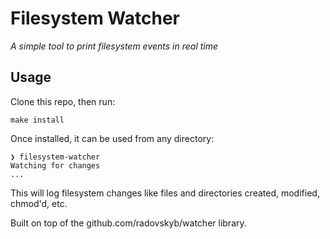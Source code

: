 # Filesystem Watcher

_A simple tool to print filesystem events in real time_

## Usage

Clone this repo, then run:

    make install

Once installed, it can be used from any directory:

    ❯ filesystem-watcher
    Watching for changes
    ...

This will log filesystem changes like files and directories created, modified, chmod'd, etc.

Built on top of the github.com/radovskyb/watcher library.

